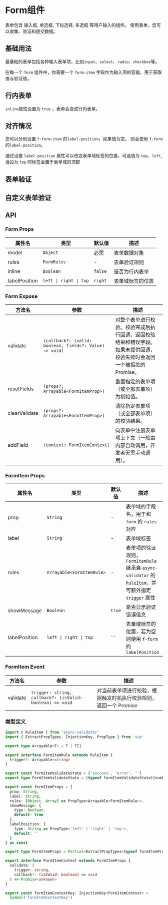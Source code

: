 # Form组件

表单包含 输入框, 单选框, 下拉选择, 多选框 等用户输入的组件。 使用表单，您可以收集、验证和提交数据。

## 基础用法

最基础的表单包括各种输入表单项，比如`input`、`select`、`radio`、`checkbox`等。

在每一个 `form` 组件中，你需要一个 `form-item` 字段作为输入项的容器，用于获取值与验证值。
<demo vue="../example/form/Basic.vue" />

## 行内表单

`inline`属性设置为 `true` ，表单会变成行内表单。

<demo vue="../example/form/Inline.vue" />

## 对齐情况

您可以分别设置 `f-form-item` 的`label-position`，如果值为空， 则会使用 `f-form`的`label-position`。

通过设置 `label-position` 属性可以改变表单域标签的位置，可选值为 `top`、`left`, 当设为 `top` 时标签会置于表单域的顶部

<demo vue="../example/form/LabelPosition.vue" />

## 表单验证

<demo vue="../example/form/Validate.vue" />

## 自定义表单验证

<demo vue="../example/form/ValidateCustom.vue" />

## API

### Form Props

| 属性名        | 类型                   | 默认值  | 描述             |
| ------------- | ---------------------- | ------- | ---------------- |
| model         | `Object`               | 必需    | 表单数据对象     |
| rules         | `FormRules`            | -       | 表单验证规则     |
| inline        | `Boolean`              | `false` | 是否为行内表单   |
| labelPosition | `left \| right \| top` | `right` | 表单域标签的位置 |

### Form Expose

| 方法名        | 参数                                                    | 描述                                                                                                                   |
| ------------- | ------------------------------------------------------- | ---------------------------------------------------------------------------------------------------------------------- |
| validate      | `(callback?: (valid: boolean, fields?: Value) => void)` | 对整个表单进行校验。校验完成后执行回调，返回校验结果和错误字段。如果未提供回调，校验失败时会返回一个被拒绝的 Promise。 |
| resetFields   | `(props?: Arrayable<FormItemProp>)`                     | 重置指定的表单项（或全部表单项）为初始值。                                                                             |
| clearValidate | `(props?: Arrayable<FormItemProp>)`                     | 清除指定表单项（或全部表单项）的校验结果。                                                                             |
| addField      | `(context: FormItemContext)`                            | 向表单中注册表单项上下文（一般由内部自动调用，开发者无需手动调用）。                                                   |

### FormItem Props

| 属性名        | 类型                      | 默认值 | 描述                                                                                                 |
| ------------- | ------------------------- | ------ | ---------------------------------------------------------------------------------------------------- |
| prop          | `String`                  | -      | 表单域的字段名，用于和 `form` 的 `rules` 对应                                                        |
| label         | `String`                  | -      | 表单域标签                                                                                           |
| rules         | `Arrayable<FormItemRule>` | -      | 表单项的验证规则，`FormItemRule` 继承自 `async-validator` 的 `RuleItem`，并可额外指定 `trigger` 属性 |
| showMessage   | `Boolean`                 | `true` | 是否显示验证错误信息                                                                                 |
| labelPosition | `left \| right \| top`    | `''`   | 表单域标签的位置，若为空则使用 `f-form` 的 `labelPosition`                                           |

### FormItem Event

| 方法名   | 参数                                                     | 描述                                                             |
| -------- | -------------------------------------------------------- | ---------------------------------------------------------------- |
| validate | `trigger: string, callback?: (isValid: boolean) => void` | 对当前表单项进行校验，根据触发时机执行校验规则，返回一个 Promise |

### 类型定义

```typescript
import { RuleItem } from 'async-validator'
import { ExtractPropTypes, InjectionKey, PropType } from 'vue'

export type Arrayable<T> = T | T[]

export interface FormItemRule extends RuleItem {
  trigger?: Arrayable<string>
}

export const formItemValidateState = ['success', 'error', '']
export type FormItemValidateState = (typeof formItemValidateState)[number]

export const formItemProps = {
  prop: String,
  label: String,
  rules: [Object, Array] as PropType<Arrayable<FormItemRule>>,
  showMessage: {
    type: Boolean,
    default: true
  },
  labelPosition: {
    type: String as PropType<'left' | 'right' | 'top'>,
    default: ''
  }
} as const

export type FormItemProps = Partial<ExtractPropTypes<typeof formItemProps>>

export interface FormItemContext extends FormItemProps {
  validate: (
    trigger: string,
    callback?: (isValid: boolean) => void
  ) => Promise<unknown>
}

export const formItemContextKey: InjectionKey<FormItemContext> =
  Symbol('formItemContextKey')
```
